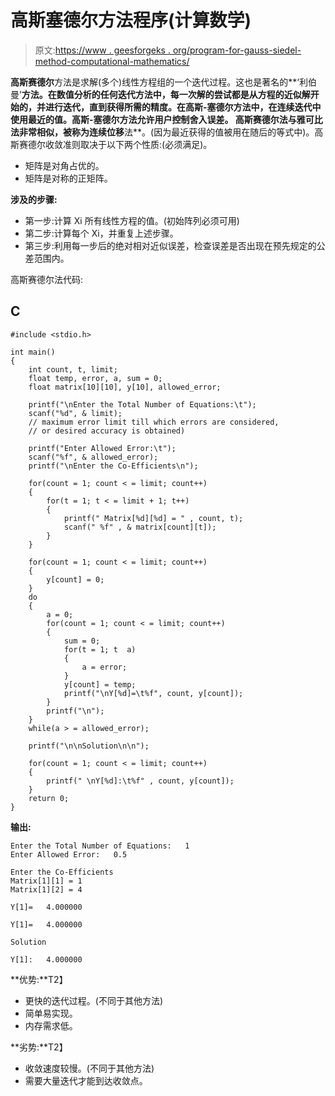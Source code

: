 # 高斯塞德尔方法程序(计算数学)

> 原文:[https://www . geesforgeks . org/program-for-gauss-siedel-method-computational-mathematics/](https://www.geeksforgeeks.org/program-for-gauss-siedel-method-computational-mathematics/)

**高斯赛德尔**方法是求解(多个)线性方程组的一个迭代过程。这也是著名的**‘利伯曼’**方法。在数值分析的任何迭代方法中，每一次解的尝试都是从方程的近似解开始的，并进行迭代，直到获得所需的精度。在高斯-塞德尔方法中，在连续迭代中使用最近的值。高斯-塞德尔方法允许用户控制舍入误差。
高斯赛德尔法与雅可比法非常相似，被称为连续位移**法**。(因为最近获得的值被用在随后的等式中)。高斯赛德尔收敛准则取决于以下两个性质:(必须满足)。

*   矩阵是对角占优的。
*   矩阵是对称的正矩阵。

**涉及的步骤:**

*   第一步:计算 Xi 所有线性方程的值。(初始阵列必须可用)
*   第二步:计算每个 Xi，并重复上述步骤。
*   第三步:利用每一步后的绝对相对近似误差，检查误差是否出现在预先规定的公差范围内。

高斯赛德尔法代码:

## C

```
#include <stdio.h>

int main()
{
    int count, t, limit;
    float temp, error, a, sum = 0;
    float matrix[10][10], y[10], allowed_error;

    printf("\nEnter the Total Number of Equations:\t");
    scanf("%d", & limit);
    // maximum error limit till which errors are considered,
    // or desired accuracy is obtained)

    printf("Enter Allowed Error:\t");
    scanf("%f", & allowed_error);
    printf("\nEnter the Co-Efficients\n");

    for(count = 1; count < = limit; count++)
    {
        for(t = 1; t < = limit + 1; t++)
        {
            printf(" Matrix[%d][%d] = " , count, t);
            scanf(" %f" , & matrix[count][t]);
        }
    }

    for(count = 1; count < = limit; count++)
    {
        y[count] = 0;
    }
    do
    {
        a = 0;
        for(count = 1; count < = limit; count++)
        {
            sum = 0;
            for(t = 1; t  a)
            {
                a = error;
            }
            y[count] = temp;
            printf("\nY[%d]=\t%f", count, y[count]);
        }
        printf("\n");
    }
    while(a > = allowed_error);

    printf("\n\nSolution\n\n");

    for(count = 1; count < = limit; count++)
    {
        printf(" \nY[%d]:\t%f" , count, y[count]);
    }
    return 0;
}
```

**输出:**

```
Enter the Total Number of Equations:   1
Enter Allowed Error:   0.5

Enter the Co-Efficients
Matrix[1][1] = 1
Matrix[1][2] = 4

Y[1]=   4.000000

Y[1]=   4.000000

Solution

Y[1]:   4.000000  
```

**优势:**T2】

*   更快的迭代过程。(不同于其他方法)
*   简单易实现。
*   内存需求低。

**劣势:**T2】

*   收敛速度较慢。(不同于其他方法)
*   需要大量迭代才能到达收敛点。